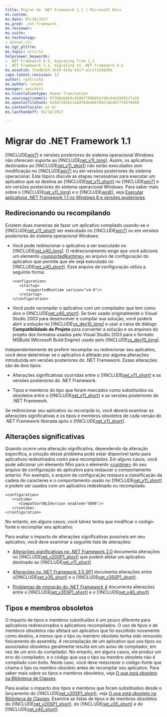 ```yaml
---
title: Migrar do .NET Framework 1.1 | Microsoft Docs
ms.custom: 
ms.date: 03/30/2017
ms.prod: .net-framework
ms.reviewer: 
ms.suite: 
ms.technology:
- dotnet-clr
ms.tgt_pltfrm: 
ms.topic: article
helpviewer_keywords:
- .NET Framework 4.5, migrating from 1.1
- .NET Framework 1.1, migrating to .NET Framework 4.5
ms.assetid: 7ead0cb3-3b19-414a-8417-a1c1fa198d9e
caps.latest.revision: 12
author: rpetrusha
ms.author: ronpet
manager: wpickett
ms.translationtype: Human Translation
ms.sourcegitcommit: 9f5b8ebb69c9206ff90b05e748c64d29d82f7a16
ms.openlocfilehash: 6a9df183b13a84f8ded047892c0e4b7f7d5f0d60
ms.contentlocale: pt-br
ms.lasthandoff: 04/18/2017

---
```

# <a name="migrating-from-the-net-framework-11"></a>Migrar do .NET Framework 1.1
[!INCLUDE[win7](../../../includes/win7-md.md)] e versões posteriores do sistema operacional Windows não oferecem suporte ao [!INCLUDE[net_v11_long](../../../includes/net-v11-long-md.md)]. Assim, os aplicativos destinados ao [!INCLUDE[net_v11_short](../../../includes/net-v11-short-md.md)] não serão executados sem modificação no [!INCLUDE[win7](../../../includes/win7-md.md)] ou em versões posteriores do sistema operacional. Este tópico discute as etapas necessárias para executar um aplicativo que se destina ao [!INCLUDE[net_v11_short](../../../includes/net-v11-short-md.md)] no [!INCLUDE[win7](../../../includes/win7-md.md)] e em versões posteriores do sistema operacional Windows. Para saber mais sobre o [!INCLUDE[net_v11_long](../../../includes/net-v11-long-md.md)] e o [!INCLUDE[win8](../../../includes/win8-md.md)], veja [Executar aplicativos .NET Framework 1.1 no Windows 8 e versões posteriores](../../../docs/framework/install/run-net-framework-1-1-apps.md).  
  
## <a name="retargeting-or-recompiling"></a>Redirecionando ou recompilando  
 Existem duas maneiras de fazer um aplicativo compilado usando-se o [!INCLUDE[net_v11_short](../../../includes/net-v11-short-md.md)] ser executado no [!INCLUDE[win7](../../../includes/win7-md.md)] ou em versões posteriores do sistema operacional Windows:  
  
-   Você pode redirecionar o aplicativo a ser executado no [!INCLUDE[net_v40_long](../../../includes/net-v40-long-md.md)]. O redirecionamento exige que você adicione um elemento [\<supportedRuntime>](../../../docs/framework/configure-apps/file-schema/startup/supportedruntime-element.md) ao arquivo de configuração do aplicativo que permite que ele seja executado no [!INCLUDE[net_v40_short](../../../includes/net-v40-short-md.md)]. Esse arquivo de configuração utiliza a seguinte forma:  
  
    ```  
    <configuration>   
       <startup>  
          <supportedRuntime version="v4.0"/>  
       </startup>  
    </configuration>  
    ```  
  
-   Você pode recompilar o aplicativo com um compilador que tem como alvo o [!INCLUDE[net_v40_short](../../../includes/net-v40-short-md.md)]. Se tiver usado originalmente o Visual Studio 2003 para desenvolver e compilar sua solução, você poderá abrir a solução no [!INCLUDE[vs_dev10_long](../../../includes/vs-dev10-long-md.md)] e usar a caixa de diálogo **Compatibilidade do Projeto** para converter a solução e os arquivos do projeto dos formatos usados pelo Visual Studio 2003 para o formato MSBuild (Microsoft Build Engine) usado pelo [!INCLUDE[vs_dev10_long](../../../includes/vs-dev10-long-md.md)].  
  
 Independentemente de preferir recompilar ou redirecionar seu aplicativo, você deve determinar se o aplicativo é afetado por alguma alterações introduzida em versões posteriores do .NET Framework. Essas alterações são de dois tipos:  
  
-   Alterações significativas ocorridas entre o [!INCLUDE[net_v11_short](../../../includes/net-v11-short-md.md)] e as versões posteriores do .NET Framework.  
  
-   Tipos e membros do tipo que foram marcados como substituídos ou obsoletos entre o [!INCLUDE[net_v11_short](../../../includes/net-v11-short-md.md)] e as versões posteriores do .NET Framework.  
  
 Se redirecionar seu aplicativo ou recompilá-lo, você deverá examinar as alterações significativas e os tipos e membros obsoletos de cada versão do .NET Framework liberada após o [!INCLUDE[net_v11_short](../../../includes/net-v11-short-md.md)].  
  
## <a name="breaking-changes"></a>Alterações significativas  
 Quando ocorre uma alteração significativa, dependendo da alteração específica, a solução desse problema pode estar disponível tanto para aplicativos redestinados como para recompilados. Em alguns casos, você pode adicionar um elemento filho para o elemento [\<runtime>](../../../docs/framework/configure-apps/file-schema/startup/supportedruntime-element.md) do seu arquivo de configuração do aplicativo para restaurar o comportamento anterior. Por exemplo, o arquivo de configuração restaura a classificação da cadeia de caracteres e o comportamento usado no [!INCLUDE[net_v11_short](../../../includes/net-v11-short-md.md)] e podem ser usados com um aplicativo redestinado ou recompilado.  
  
```  
<configuration>  
   <runtime>  
      <CompatSortNLSVersion enabled="4096"/>  
   </runtime>  
</configuration>  
```  
  
 No entanto, em alguns casos, você talvez tenha que modificar o código-fonte e recompilar seu aplicativo.  
  
 Para avaliar o impacto de alterações significativas possíveis em seu aplicativo, você deve examinar a seguinte lista de alterações:  
  
-   [Alterações significativas no .NET Framework 2.0](http://go.microsoft.com/fwlink/?LinkId=125263) documenta alterações no [!INCLUDE[net_v20SP1_short](../../../includes/net-v20sp1-short-md.md)] que podem afetar um aplicativo destinado ao [!INCLUDE[net_v11_short](../../../includes/net-v11-short-md.md)].  
  
-   [Alterações no .NET Framework 3.5 SP1](http://go.microsoft.com/fwlink/?LinkID=186989) documenta alterações entre o[!INCLUDE[net_v35_short](../../../includes/net-v35-short-md.md)] e o [!INCLUDE[net_v35SP1_short](../../../includes/net-v35sp1-short-md.md)].  
  
-   [Problemas de migração do .NET Framework 4](http://msdn.microsoft.com/library/ee941656\(v=vs.100\).aspx) documenta alterações entre o [!INCLUDE[net_v35SP1_short](../../../includes/net-v35sp1-short-md.md)] e o [!INCLUDE[net_v40_short](../../../includes/net-v40-short-md.md)].  
  
## <a name="obsolete-types-and-members"></a>Tipos e membros obsoletos  
 O impacto de tipos e membros substituídos é um pouco diferente para aplicativos redirecionados e aplicativos recompilados. O uso de tipos e de membros obsoletos não afetará um aplicativo que foi escolhido novamente como destino, a menos que o tipo ou membro obsoleto tenha sido removido fisicamente do assembly. A recompilação de um aplicativo que usa tipos ou associados obsoletos geralmente resulta em um aviso de compilador, em vez de um erro do compilador. No entanto, em alguns casos, ele produz um erro do compilador, e o código que usa o tipo ou membro obsoleto não é compilado com êxito. Neste caso, você deve reescrever o código-fonte que chama o tipo ou membro obsoleto antes de recompilar seu aplicativo. Para saber mais sobre os tipos e membros obsoletos, veja [O que está obsoleto na Biblioteca de Classes](../../../docs/framework/whats-new/whats-obsolete.md).  
  
 Para avaliar o impacto dos tipos e membros que foram substituídos desde o lançamento do [!INCLUDE[net_v20SP1_short](../../../includes/net-v20sp1-short-md.md)], veja [O que está obsoleto na Biblioteca de Classes](../../../docs/framework/whats-new/whats-obsolete.md). Examine as listas de tipos e de membros obsoletos do [!INCLUDE[net_v20SP1_short](../../../includes/net-v20sp1-short-md.md)], do [!INCLUDE[net_v35_short](../../../includes/net-v35-short-md.md)] e do [!INCLUDE[net_v40_short](../../../includes/net-v40-short-md.md)].

